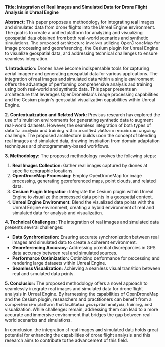 **Title: Integration of Real Images and Simulated Data for Drone Flight Analysis in Unreal Engine**

**Abstract:**
This paper proposes a methodology for integrating real images and simulated data from drone flights into the Unreal Engine environment. The goal is to create a unified platform for analyzing and visualizing geospatial data obtained from both real-world scenarios and synthetic simulations. The proposed architecture involves utilizing OpenDroneMap for image processing and georeferencing, the Cesium plugin for Unreal Engine to visualize geospatial data, and addressing technical challenges to ensure seamless integration.

**1. Introduction:**
Drones have become indispensable tools for capturing aerial imagery and generating geospatial data for various applications. The integration of real images and simulated data within a single environment offers the advantage of performing comprehensive analysis and training using both real-world and synthetic data. This paper presents an architecture that leverages OpenDroneMap's image processing capabilities and the Cesium plugin's geospatial visualization capabilities within Unreal Engine.

**2. Contextualization and Related Work:**
Previous research has explored the use of simulation environments for generating synthetic data to augment real-world datasets. However, the seamless integration of both types of data for analysis and training within a unified platform remains an ongoing challenge. The proposed architecture builds upon the concept of blending real images and simulated data, drawing inspiration from domain adaptation techniques and photogrammetry-based workflows.

**3. Methodology:**
The proposed methodology involves the following steps:
1. **Real Images Collection:** Gather real images captured by drones at specific geographic locations.
2. **OpenDroneMap Processing:** Employ OpenDroneMap for image processing, generating georeferenced maps, point clouds, and related data.
3. **Cesium Plugin Integration:** Integrate the Cesium plugin within Unreal Engine to visualize the processed data points in a geospatial context.
4. **Unreal Engine Environment:** Blend the visualized data points with the Unreal Engine environment, creating a hybrid environment of real and simulated data for analysis and visualization.

**4. Technical Challenges:**
The integration of real images and simulated data presents several challenges:
- **Data Synchronization:** Ensuring accurate synchronization between real images and simulated data to create a coherent environment.
- **Georeferencing Accuracy:** Addressing potential discrepancies in GPS data accuracy between real and simulated sources.
- **Performance Optimization:** Optimizing performance for processing and rendering large datasets within Unreal Engine.
- **Seamless Visualization:** Achieving a seamless visual transition between real and simulated data points.

**5. Conclusion:**
The proposed methodology offers a novel approach to seamlessly integrate real images and simulated data for drone flight analysis in Unreal Engine. By harnessing the capabilities of OpenDroneMap and the Cesium plugin, researchers and practitioners can benefit from a comprehensive platform that facilitates geospatial analysis, training, and visualization. While challenges remain, addressing them can lead to a more accurate and immersive environment that bridges the gap between real-world scenarios and simulations.

In conclusion, the integration of real images and simulated data holds great potential for enhancing the capabilities of drone flight analysis, and this research aims to contribute to the advancement of this field.